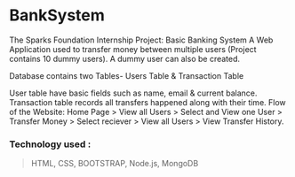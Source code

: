 # BankSystem
The Sparks Foundation Internship Project: Basic Banking System
A Web Application used to transfer money between multiple users (Project contains 10 dummy users). A dummy user can also be created.

Database contains two Tables- Users Table & Transaction Table

User table have basic fields such as name, email & current balance.
Transaction table records all transfers happened along with their time.
Flow of the Website: Home Page > View all Users > Select and View one User > Transfer Money > Select reciever > View all Users > View Transfer History.

### Technology used :
> HTML,
> CSS,
> BOOTSTRAP,
> Node.js,
> MongoDB
